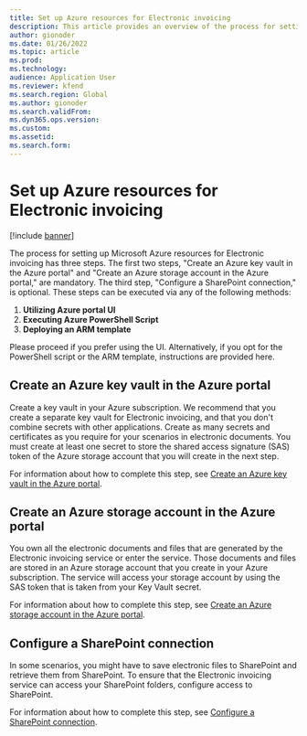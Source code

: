 ```yaml
---
title: Set up Azure resources for Electronic invoicing
description: This article provides an overview of the process for setting up Microsoft Azure resources for Electronic invoicing.
author: gionoder
ms.date: 01/26/2022
ms.topic: article
ms.prod: 
ms.technology: 
audience: Application User
ms.reviewer: kfend
ms.search.region: Global
ms.author: gionoder
ms.search.validFrom: 
ms.dyn365.ops.version: 
ms.custom: 
ms.assetid: 
ms.search.form: 
---
```


# Set up Azure resources for Electronic invoicing

[!include [banner](../../includes/banner.md)]

The process for setting up Microsoft Azure resources for Electronic invoicing has three steps. The first two steps, "Create an Azure key vault in the Azure portal" and "Create an Azure storage account in the Azure portal," are mandatory. The third step, "Configure a SharePoint connection," is optional. These steps can be executed via any of the following methods:
1. **Utilizing Azure portal UI**
2. **Executing Azure PowerShell Script**
3. **Deploying an ARM template**

Please proceed if you prefer using the UI. Alternatively, if you opt for the PowerShell script or the ARM template, instructions are provided here.

## Create an Azure key vault in the Azure portal

Create a key vault in your Azure subscription. We recommend that you create a separate key vault for Electronic invoicing, and that you don't combine secrets with other applications. Create as many secrets and certificates as you require for your scenarios in electronic documents. You must create at least one secret to store the shared access signature (SAS) token of the Azure storage account that you will create in the next step.

For information about how to complete this step, see [Create an Azure key vault in the Azure portal](e-invoicing-create-azure-key-vault-azure-portal.md).

## Create an Azure storage account in the Azure portal

You own all the electronic documents and files that are generated by the Electronic invoicing service or enter the service. Those documents and files are stored in an Azure storage account that you create in your Azure subscription. The service will access your storage account by using the SAS token that is taken from your Key Vault secret.

For information about how to complete this step, see [Create an Azure storage account in the Azure portal](e-invoicing-create-azure-storage-account-azure-portal.md).

## Configure a SharePoint connection

In some scenarios, you might have to save electronic files to SharePoint and retrieve them from SharePoint. To ensure that the Electronic invoicing service can access your SharePoint folders, configure access to SharePoint.

For information about how to complete this step, see [Configure a SharePoint connection](e-invoicing-create-sharepoint-connection.md).
